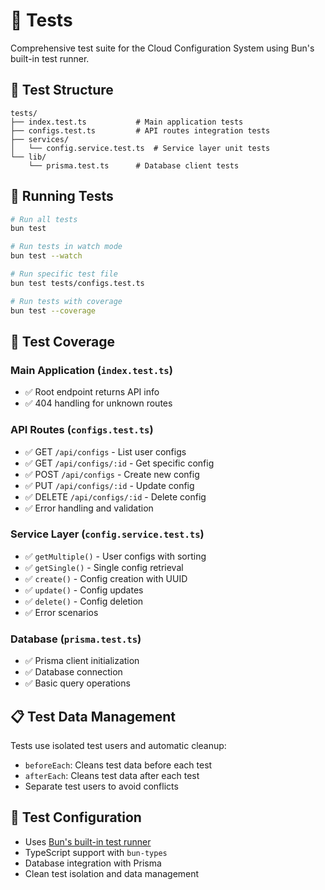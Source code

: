 # 🧪 Tests

Comprehensive test suite for the Cloud Configuration System using Bun's built-in test runner.

## 📁 Test Structure

```
tests/
├── index.test.ts           # Main application tests
├── configs.test.ts         # API routes integration tests
├── services/
│   └── config.service.test.ts  # Service layer unit tests
└── lib/
    └── prisma.test.ts      # Database client tests
```

## 🚀 Running Tests

```bash
# Run all tests
bun test

# Run tests in watch mode
bun test --watch

# Run specific test file
bun test tests/configs.test.ts

# Run tests with coverage
bun test --coverage
```

## 🎯 Test Coverage

### Main Application (`index.test.ts`)

- ✅ Root endpoint returns API info
- ✅ 404 handling for unknown routes

### API Routes (`configs.test.ts`)

- ✅ GET `/api/configs` - List user configs
- ✅ GET `/api/configs/:id` - Get specific config
- ✅ POST `/api/configs` - Create new config
- ✅ PUT `/api/configs/:id` - Update config
- ✅ DELETE `/api/configs/:id` - Delete config
- ✅ Error handling and validation

### Service Layer (`config.service.test.ts`)

- ✅ `getMultiple()` - User configs with sorting
- ✅ `getSingle()` - Single config retrieval
- ✅ `create()` - Config creation with UUID
- ✅ `update()` - Config updates
- ✅ `delete()` - Config deletion
- ✅ Error scenarios

### Database (`prisma.test.ts`)

- ✅ Prisma client initialization
- ✅ Database connection
- ✅ Basic query operations

## 📋 Test Data Management

Tests use isolated test users and automatic cleanup:

- `beforeEach`: Cleans test data before each test
- `afterEach`: Cleans test data after each test
- Separate test users to avoid conflicts

## 🔧 Test Configuration

- Uses [Bun's built-in test runner](https://hono.dev/docs/getting-started/bun#testing)
- TypeScript support with `bun-types`
- Database integration with Prisma
- Clean test isolation and data management
